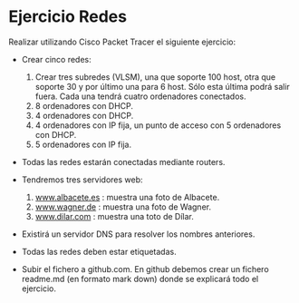 # Ejercicio Redes
Realizar utilizando Cisco Packet Tracer el siguiente ejercicio:  
- Crear cinco redes:  

    1. Crear tres subredes (VLSM), una que soporte 100 host, otra que soporte 30 y por último una para 6 host. Sólo esta última podrá salir fuera. Cada una tendrá cuatro ordenadores conectados.
    2. 8 ordenadores con DHCP.
    3. 4 ordenadores con DHCP.  
    4. 4 ordenadores con IP fija, un punto de acceso con 5 ordenadores con DHCP.
    5. 5 ordenadores con IP fija.  

- Todas las redes estarán conectadas mediante routers.
- Tendremos tres servidores web:    

    1. www.albacete.es : muestra una foto de Albacete.
    2. www.wagner.de : muestra una foto de Wagner.
    3. www.dilar.com : muestra una toto de Dílar.  

- Existirá un servidor DNS para resolver los nombres anteriores.
- Todas las redes deben estar etiquetadas.
- Subir el fichero a github.com. En github debemos crear un fichero readme.md (en formato mark down) donde se explicará todo el ejercicio.    

